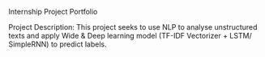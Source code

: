 Internship Project Portfolio

Project Description: This project seeks to use NLP to analyse unstructured texts and apply Wide & Deep learning model (TF-IDF Vectorizer + LSTM/ SimpleRNN) to predict labels.
